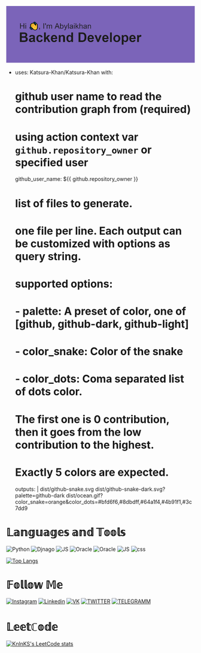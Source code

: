 ![](https://github.com/Katsura-Khan/Katsura-Khan/blob/main/header.png)

- uses: Katsura-Khan/Katsura-Khan
  with:
    # github user name to read the contribution graph from (**required**)
    # using action context var `github.repository_owner` or specified user
    github_user_name: ${{ github.repository_owner }}

    # list of files to generate.
    # one file per line. Each output can be customized with options as query string.
    #
    #  supported options:
    #  - palette:     A preset of color, one of [github, github-dark, github-light]
    #  - color_snake: Color of the snake
    #  - color_dots:  Coma separated list of dots color.
    #                 The first one is 0 contribution, then it goes from the low contribution to the highest.
    #                 Exactly 5 colors are expected.
    outputs: |
      dist/github-snake.svg
      dist/github-snake-dark.svg?palette=github-dark
      dist/ocean.gif?color_snake=orange&color_dots=#bfd6f6,#8dbdff,#64a1f4,#4b91f1,#3c7dd9







<h1>𝕃𝕒𝕟𝕘𝕦𝕒𝕘𝕖𝕤 𝕒𝕟𝕕 𝕋𝕠𝕠𝕝𝕤</h1>

![Python](https://img.shields.io/badge/-PYTHON-7c64ba??style=for-the-badge&logo=python)
![Djnago](https://img.shields.io/badge/-DJANGO-7c64ba??style=for-the-badge&logo=django)
![JS](https://img.shields.io/badge/-JavaScript-7c64ba??style=for-the-badge&logo=javascript)
![Oracle](https://img.shields.io/badge/-ORACLE-7c64ba??style=for-the-badge&logo=oracle)
![Oracle](https://img.shields.io/badge/-POSTGRESQL-7c64ba??style=for-the-badge&logo=postgresql)
![JS](https://img.shields.io/badge/-HTML-7c64ba??style=for-the-badge&logo=HyperTextMarkupLanguage)
![css](https://img.shields.io/badge/-CSS-7c64ba??style=for-the-badge&logo=CSS)

[![Top Langs](https://github-readme-stats.vercel.app/api/top-langs/?username=Katsura-Khan)](https://github.com/anuraghazra/github-readme-stats)

<h1>𝔽𝕠𝕝𝕝𝕠𝕨 𝕄𝕖</h1>

[![Instagram](https://img.shields.io/badge/-INSTAGRAM-7c64ba?style=for-the-badge&logo=instagram)](https://www.instagram.com/katsuro_khan/)
[![Linkedin](https://img.shields.io/badge/-LINKEDIN-7c64ba?style=for-the-badge&logo=linkedin)](https://www.linkedin.com/in/abylaikhan-orazbek/)
[![VK](https://img.shields.io/badge/-VKONTAKTE-7c64ba?style=for-the-badge&logo=vk)](https://vk.com/aorazbek2000)
[![TWITTER](https://img.shields.io/badge/-TWITTER-7c64ba?style=for-the-badge&logo=twitter)](https://twitter.com/OrazbekAbylai)
[![TELEGRAMM](https://img.shields.io/badge/-TELEGRAMM-7c64ba?style=for-the-badge&logo=telegram)](https://t.me/Katsuro_khan)





<h1>𝕃𝕖𝕖𝕥ℂ𝕠𝕕𝕖</h1>

[![KnlnKS's LeetCode stats](https://leetcode-stats-six.vercel.app/api?username=AbylaikhanN&theme=dark)](https://github.com/Katsuro-Khan/leetcode-stats)



